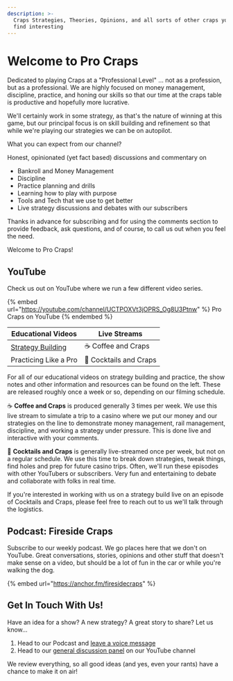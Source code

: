 ```yaml
---
description: >-
  Craps Strategies, Theories, Opinions, and all sorts of other craps you might
  find interesting
---
```


# Welcome to Pro Craps

Dedicated to playing Craps at a "Professional Level" ... not as a profession, but as a professional. We are highly focused on money management, discipline, practice, and honing our skills so that our time at the craps table is productive and hopefully more lucrative.

We'll certainly work in some strategy, as that's the nature of winning at this game, but our principal focus is on skill building and refinement so that while we're playing our strategies we can be on autopilot.

What you can expect from our channel?

Honest, opinionated (yet fact based) discussions and commentary on

* Bankroll and Money Management
* Discipline
* Practice planning and drills
* Learning how to play with purpose
* Tools and Tech that we use to get better
* Live strategy discussions and debates with our subscribers

Thanks in advance for subscribing and for using the comments section to provide feedback, ask questions, and of course, to call us out when you feel the need.

Welcome to Pro Craps!

## YouTube

Check us out on YouTube where we run a few different video series.

{% embed url="https://youtube.com/channel/UCTPOXVt3jOPRS_Og8U3Ptnw" %}
Pro Craps on YouTube
{% endembed %}

| Educational Videos                                                         | Live Streams           |
| -------------------------------------------------------------------------- | ---------------------- |
| [Strategy Building](https://youtube.com/channel/UCTPOXVt3jOPRS\_Og8U3Ptnw) | ☕️ Coffee and Craps    |
| Practicing Like a Pro                                                      | 🥃 Cocktails and Craps |

For all of our educational videos on strategy building and practice, the show notes and other information and resources can be found on the left. These are released roughly once a week or so, depending on our filming schedule.

☕️ **Coffee and Craps** is produced generally 3 times per week. We use this live stream to simulate a trip to a casino where we put our money and our strategies on the line to demonstrate money management, rail management, discipline, and working a strategy under pressure. This is done live and interactive with your comments.

🥃 **Cocktails and Craps** is generally live-streamed once per week, but not on a regular schedule. We use this time to break down strategies, tweak things, find holes and prep for future casino trips. Often, we'll run these episodes with other YouTubers or subscribers. Very fun and entertaining to debate and collaborate with folks in real time.

If you're interested in working with us on a strategy build live on an episode of Cocktails and Craps, please feel free to reach out to us we'll talk through the logistics.

## Podcast: Fireside Craps

Subscribe to our weekly podcast. We go places here that we don't on YouTube. Great conversations, stories, opinions and other stuff that doesn't make sense on a video, but should be a lot of fun in the car or while you're walking the dog.

{% embed url="https://anchor.fm/firesidecraps" %}

## Get In Touch With Us!

Have an idea for a show? A new strategy? A great story to share? Let us know...

1. Head to our Podcast and [leave a voice message](https://anchor.fm/firesidecraps/message)&#x20;
2. Head to our [general discussion panel](https://www.youtube.com/channel/UCTPOXVt3jOPRS\_Og8U3Ptnw/discussion) on our YouTube channel

We review everything, so all good ideas (and yes, even your rants) have a chance to make it on air!
